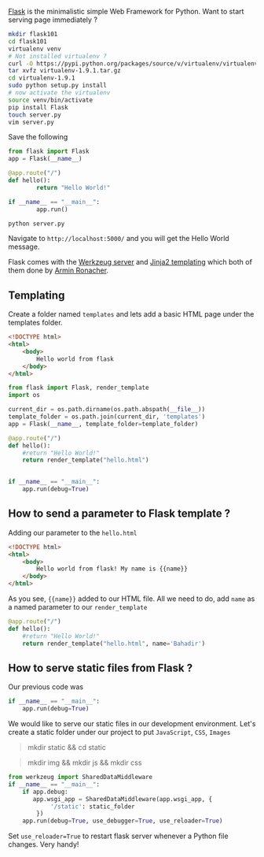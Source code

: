 [Flask](http://flask.pocoo.org/) is the minimalistic simple Web Framework for Python. 
Want to start serving page immediately ? 


```bash
mkdir flask101
cd flask101
virtualenv venv
# Not installed virtualenv ? 
curl -O https://pypi.python.org/packages/source/v/virtualenv/virtualenv-1.9.1.tar.gz
tar xvfz virtualenv-1.9.1.tar.gz
cd virtualenv-1.9.1
sudo python setup.py install
# now activate the virtualenv
source venv/bin/activate
pip install Flask
touch server.py
vim server.py
```

Save the following 

```python
from flask import Flask
app = Flask(__name__)

@app.route("/")
def hello():
        return "Hello World!"

if __name__ == "__main__":
        app.run()
```

```bash
python server.py
```

Navigate to ```http://localhost:5000/``` and you will get the Hello World message.

Flask comes with the [Werkzeug server](http://werkzeug.pocoo.org/) and [Jinja2 templating](http://jinja.pocoo.org/) which both of them done by [Armin Ronacher](http://lucumr.pocoo.org/projects/).

Templating
-----------------

Create a folder named ```templates``` and lets add a basic HTML page under the templates folder.

```html
<!DOCTYPE html>
<html>
    <body>
        Hello world from flask
    </body>
</html>
```


```python
from flask import Flask, render_template
import os

current_dir = os.path.dirname(os.path.abspath(__file__))
template_folder = os.path.join(current_dir, 'templates')
app = Flask(__name__, template_folder=template_folder)

@app.route("/")
def hello():
    #return "Hello World!"
    return render_template("hello.html")
    

if __name__ == "__main__":
    app.run(debug=True)
```

How to send a parameter to Flask template ?
--------------------------------------------

Adding our parameter to the ```hello.html```

```html
<!DOCTYPE html>
<html>
    <body>
        Hello world from flask! My name is {{name}}
    </body>
</html>
```

As you see, <code>{{name}}</code> added to our HTML file. All we need to do, add ```name``` as a named parameter to our
<code>render_template</code>

```python
@app.route("/")
def hello():
    #return "Hello World!"
    return render_template("hello.html", name='Bahadir')
```

How to serve static files from Flask ? 
-------------------------------------

Our previous code was 

```python
if __name__ == "__main__":
    app.run(debug=True)
```

We would like to serve our static files in our development environment. Let's create a static folder under our project
to put <code>JavaScript</code>, <code>CSS</code>, <code>Images</code>

> mkdir static && cd static

> mkdir img && mkdir js && mkdir css


```python
from werkzeug import SharedDataMiddleware
if __name__ == "__main__":
    if app.debug:
       app.wsgi_app = SharedDataMiddleware(app.wsgi_app, {
            '/static': static_folder
        })
    app.run(debug=True, use_debugger=True, use_reloader=True)
```

Set <code>use_reloader=True</code> to restart flask server whenever a Python file changes. Very handy!
